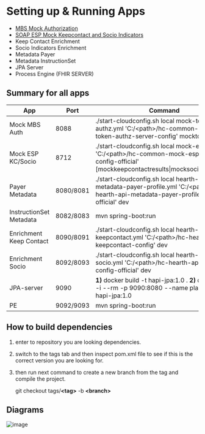 # Setting up & Running Apps 

- [MBS Mock Authorization](https://github.com/israelaltamira/hc-hearth-development-configurations/blob/main/auth-mock.md) 
- [SOAP ESP Mock Keepcontact and Socio Indicators](https://github.com/israelaltamira/hc-hearth-development-configurations/blob/main/esp-mock.md)
- Keep Contact Enrichment
- Socio Indicators Enrichment
- Metadata Payer
- Metadata InstructionSet
- JPA Server
- Process Engine (FHIR SERVER)

## Summary for all apps


|App|Port|Command
--- | --- | --
|Mock MBS Auth|8088| ./start-cloudconfig.sh local mock-token-authz.yml 'C:/\<path\>/hc-common-mock-token-authz-server-config' mocktokens |
|Mock ESP KC/Socio|8712| ./start-cloudconfig.sh local mock-esp-ws.yml 'C:/\<path\>/hc-common-mock-esp-ws-config-official' [mockkeepcontactresults\|mocksocioindicators] |
|Payer Metadata|8080/8081| ./start-cloudconfig.sh local hearth-api-metadata-payer-profile.yml 'C:/\<path\>/hc-hearth-api-metadata-payer-profile-config-official' dev |
|InstructionSet Metadata|8082/8083| mvn spring-boot:run |
|Enrichment Keep Contact|8090/8091| ./start-cloudconfig.sh local hearth-api-keepcontact.yml 'C:/\<path\>/hc-hearth-api-keepcontact-config' dev|
|Enrichment Socio|8092/8093| ./start-cloudconfig.sh local hearth-api-socio.yml 'C:/\<path\>/hc-hearth-api-socio-config-official' dev |
|JPA-server|9090| **1)** docker build -t hapi-jpa:1.0 . **2)** docker run -i --rm -p 9090:8080 --name plain-server hapi-jpa:1.0 |
|PE|9092/9093| mvn spring-boot:run |
 
## How to build dependencies
  1. enter to repository you are looking dependencies.
  2. switch to the tags tab and then inspect pom.xml file to see if this is the correct version you are looking for.
  3. then run next command to create a new branch from the tag and compile the project.
  
     git checkout tags/**\<tag\>** -b **\<branch\>**
  
## Diagrams
![image](https://user-images.githubusercontent.com/91071726/145665069-f0059369-d120-4afe-9f36-9e033b8bd890.png)
